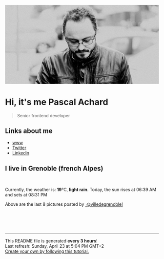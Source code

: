 ![Pascal Achard](./images/photo-pascal-achard.jpg)
# Hi, it's me Pascal Achard
> Senior frontend developer

## Links about me
- [www](https://www.pascal-achard.com)
- [Twitter](https://twitter.com/botmaster)
- [Linkedin](http://www.linkedin.com/in/pascal-achard)


## I live in Grenoble (french Alpes)
<img src="https://openweathermap.org/img/wn/10d@2x.png" alt="">

Currently, the weather is: **19**°C, **light rain**.
Today, the sun rises at 06:39 AM and sets at 08:31 PM

Above are the last 8 pictures posted by <a href="https://www.instagram.com/villedegrenoble/" target="_blank"><img alt="" src="https://upload.wikimedia.org/wikipedia/commons/thumb/e/e7/Instagram_logo_2016.svg/1024px-Instagram_logo_2016.svg.png" width="20"/> @villedegrenoble!</a>

<p style="display: flex; flex-wrap: wrap; gap: 20px;">
        <img src="https://cdn1.picuki.com/hosted-by-instagram/q/0exhNuNYnjBcaS3SYdxKjf8F2vJ1Wg9SZ60STLepjSVmIR1vLHOapZA0mpCl6yRxIwVgFDeSYzxk5ogoUlxZDj1yNUPbQLCNRTtT6KSQVuzN1TVg9JNkkr41K3wWbHem98QkUwmYdSgIGaYDG7uo+qhT5aGuO1lQpTb9d7JGmC4E5ZObS6olhMF4pJ2Jg3Tt%7C%7C9kiJzJE5m4vMAQrptqO52hEX%7C%7CD+O8BnsaBwVLYBxMQK5qnRlSaHEmw+Jj8uRHagtIj+kOYA2CfXYBIS+lCgZaIaDnRHgwOWoE93t4gj1aSNBdxuiekZkIH2bSAEXG428Fk71pu1ynOdV0Gv%7C%7CE9m2lfjm4vgQvY%7C%7C86L%7C%7CBOGQW8G%7C%7C%7C%7CGz4d779NrlVW2shNtj%7C%7CZ1HqBObkU88fmY4SSqwajg7soF77S7734wB4AGgShTDaXpA=.jpeg" alt="" width="200"/>
        <img src="https://cdn1.picuki.com/hosted-by-instagram/q/0exhNuNYnjBcaS3SYdxKjf8F2vJ1WgxSZ60STLepjSVmIR1vLHOapZA0mpCl6yRxIwVgFDeSYzxk5osoVltQCj15PUbfS7KJSjxX56mYV+uqvDJn9pdmlLkwLnMbZnKr8MApUmWpNWwSDv5PHL%7C%7Clo7gV+fPwbCgDojCMMrBByQlWotfpUrJy9ZRxt52U1h+189JldHt1%7C%7CGgeLF11sd7VpC4PUuC9Mcpz8ewmCLQIhM4L+PvvnDe5HCMpdGM4KD6chYjAi7NS1XuuSzs7xG6vRPQxIlROu0eLowY46q0Wt42Ebb9En%7C%7Cs8vP32Y1dWXDx8hjVPsbX7lCDPNTfkigVdyz2DkoyQdN00t6z8CtGVU9DdxgbqP6nILoRhDV9CNfCARgz2MaCbJOJzoKxcLdV59lCitgm4KeagiDIkUhFsxQuFD61jSvnAnKmgoyXS.jpeg" alt="" width="200"/>
        <img src="https://cdn1.picuki.com/hosted-by-instagram/q/0exhNuNYnjBcaS3SYdxKjf8F2vJ1Wg9SZ60STLepjSVmIR1vLHOapZA0mpCl6yRxIwVgFDeSYzxk5YMvUV1XCj18PUzcQLKARDpQ7q+aVuarvDxi9p9ikL4xLHIbZXCr%7C%7CsJDCnicKyVHDe0AUq%7C%7Cm6vZNuKyBOTUAyXCUMLQKnmICjtCsCOwlktcf7KG4iF+4+Ic+KilP%7C%7CH9sJ00v9pCI5DkOUv3+Idp1orN2S%7C%7CkPhcpD1OHtpCa5BTB7Kj84KD6chYTJnLMKug7RfgwTyWCdSIgDd3MNtW2a8RM1v9EPp7TzN916+N8ZkIGRT2UFAjsm8lJhmMntxxzsbkOF73lE0Hee9qaiIfYplZPAMt61WYn42hnsfoP4HYp7CiI1AdHkZWnrEMexQcdcy90bSKBo9Q3jtjmzd4%7C%7Cn1RcsXDNO0maJ.jpeg" alt="" width="200"/>
        <img src="https://cdn1.picuki.com/hosted-by-instagram/q/0exhNuNYnjBcaS3SYdxKjf8F2vJ1WgxSZ60STLepjSVmIR1vLHOapZA0mpCl6yRxIwVgFDeSYzxj4oMjU1lXDz19OkfYSbyPRTpX6q+dVOfN0DFl8ZNhkb0xLH0fYH+v8cQuUQmYdSgIGaYDG7uo%7C%7CesJ+fjrcjcFrjOMNbRKmDdttdCwFahlza4lsfe4kx2xu5xncG114WNxahlw5OLUqQUCSKnjMcF6saR5UvoPjsBRpr6gmCG2GGM5b295BTGS9IjOkqg8iyDXdzQspjD3E+8EIU8hjl246iQ96pQ4sdaqbINc+MZgsqj%7C%7CHTNBWmhm+jVBocW+xzTsSUGI%7C%7CgVRwGKOlf7kNPEu+8WgGtKbdM%7C%7CFwXj%7C%7CaZL8RrAfdFcbVqiBB26NM+%7C%7CnLJxLvppmTvJN8wajxg+YWOfx5QQ3CzAX1WDfVbQlFqXb+6GnzWTZhmDWpgNqws4=.jpeg" alt="" width="200"/>
        <img src="https://cdn1.picuki.com/hosted-by-instagram/q/0exhNuNYnjBcaS3SYdxKjf8F2vJ1WgxSZ60STLepjSVmIR1vLHOapZA0mpCj4yRwKwVlASuRYzxk5Y4pWF5WDz1%7C%7COUPaSLGKSTxW5q+eXenN0jFm8ZZmlbgwKnwabX+t%7C%7CsYoOzjYMTIfQeoEH%7C%7Cb2rvUT+vvwbTYNpi2TNLxCyQlWotfpUrJy9ZRzt52U1h+189JldAJZ+jtvdBFundPZlTIeAefzPcBgoK9jC7QIjZNIuqHtnyuxH34+emlsFj3RuYTM2dENhhzrdSFlqjHzAZY1LHMRiVbmmzcgvql5hb2FEKBM4aYVhoTCQyACW2E2hjtfwZftgAHsSUGImUBRwT2Ej+b3ffZ79sXPBPW%7C%7CB+Lc1CrPYqLLH6xCRyIADfnlXHTfOebmEMkOgpMcBqB6hHCs%7C%7CiOaf5zmy1V+AWgc12DdVbAmZruiyqyb4X7U32WIpFZpkg==.jpeg" alt="" width="200"/>
        <img src="https://cdn1.picuki.com/hosted-by-instagram/q/0exhNuNYnjBcaS3SYdxKjf8F2vJ1WgxSZ60STLepjSVmIR1vLHOapZA0mpCl6yRxIwVgFDeSYzxk5I0uUFlYDT1%7C%7CP0DdS7aBRDpQ66mfXevN0j1u8Zdhkb82L30abHGv9ssvUwmYdSgIGaYDG7uo%7C%7CesJ+fjrcjcFrjOMNbRKmDdttdCwFahlza4lsfe4kx2xu5xncG114WNxahlw5OLUqQUCSKnjMcF6saR5UvoPjsBRpr6gmCG2GGM5b295BTGS9IjOkqg8iyDXdzQspjD3Fe8EIU8hjl246iQi5sE4hNL1JLVM+MYHvqaBFHdBWmhm+jVBocW+xzTsSUGI%7C%7CgVRwGKOlf7kNPEu+8WgGtKbds%7C%7CB9XiUSpPrTb1oEH06GbHwZ3nxCsygVtxmuIIYCtp46H2+oQSXbZ74hRQ3CzAX1WDfLcsgE6jb+6GnzWTZhmDWpgNqws4=.jpeg" alt="" width="200"/>
        <img src="https://cdn1.picuki.com/hosted-by-instagram/q/0exhNuNYnjBcaS3SYdxKjf8F2vJ1Wg9SZ60STLepjSVmIR1vLHOapZA0mpCl6yRxIwVgFDeSYzxk5YoqWFhUCj14OUfaS7OBSThV6q+fXe3N0TNg8pBllrwyLXIYZnav9sskUgmYdSgIGaYDG7uo%7C%7CeoX%7C%7C+Xucj4Doy2aMrET9zJBpY6uSKVKz8B13bHR1Bv9vdBhYgJE8VQpMBQ7odLUvj8ESLnzNskg6PM5RbMCg8kW%7C%7C+7piSS1X24ldihBGTOguYrVwr9T1WXXejYH9GmkGv4hFX5GtADjsgMYk7R3gbG4LNgr3Po17IH4fTcED3tKhjVPsdK+lCGQPy38mUxanjCD%7C%7CZK3VvkOh5LWM9CNBIi68yjnOLL7O6J+Z1seMN+GVF3fD6CgUOZ9oZ1nO95mwm%7C%7Cz%7C%7CwPgIuSghUMmVxEMvDqIM4F5R6DFwqv1oHU=.jpeg" alt="" width="200"/>
        <img src="https://cdn1.picuki.com/hosted-by-instagram/q/0exhNuNYnjBcaS3SYdxKjf8F2vJ1WgxSZ60STLepjSVmIR1vLHOapZA0mpCj4yRwKwVlASuRYzxk5YsrWVRSAz17OEbfS7CJRD5Q76WeUOqqvD1l855jnbwxJXIYYH6q9MItU2CpNWwSDv5PHL%7C%7Clo7gX5vnmbCgCpDOMM7ZCyQlWotfpUrJy9ZRxt52U1h+189JldHt1%7C%7CGgeLF11sd7VpC4PUuC9Mcpz8ewmCLQIhM4L+PvvnDe5HCMpdGM4KD6chYjAi7NS1XWuSzs7xG6vRPQeF0UwtHeBkEEUg60W0JKIbLhmn%7C%7Cs8vP32Y1dWXDx8hTVPsbX7lCDPNTfkigVdyz2DkoyQdN8%7C%7CjJDHCtWoDdrn%7C%7C3HRVLvGHu9kbGs%7C%7CNOXuY1nyONrgL5ppxJFEF9tI0Qeitgm4KeagiEUlIGcfxQuFD61jSvnAnKmgoyXS.jpeg" alt="" width="200"/>
</p>

------------
<p>This README file is generated <b>every 3 hours</b>!
    <br />Last refresh: Sunday, April 23 at 5:04 PM GMT+2
    <br /><a href="https://medium.com/@th.guibert/how-to-create-a-self-updating-readme-md-for-your-github-profile-f8b05744ca91">Create your own by following this tutorial.</a>
</p>
<p><a href="https://github.com/botmaster/botmaster/actions/workflows/main.yaml"><img alt="" src="https://github.com/botmaster/botmaster/actions/workflows/main.yaml/badge.svg" /></a></p>

